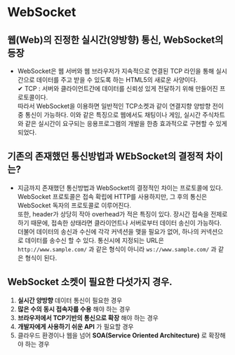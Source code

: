 # WebSocket

## 웹(Web)의 진정한 실시간(양방향) 통신, WebSocket의 등장

* WebSocket은 웹 서버와 웹 브라우저가 지속적으로 연결된 TCP 라인을 통해 실시간으로 데이터를 주고 받을 수 있도록 하는 HTML5의 새로운 사양이다.<br>
  ✔ TCP : 서버와 클라이언트간에 데이터를 신뢰성 있게 전달하기 위해 만들어진 프로토콜이다.<br>
  따라서 WebSocket을 이용하면 일반적인 TCP소켓과 같이 연결지향 양방향 전이중 통신이 가능하다.
  이와 같은 특징으로 웹에서도 채팅이나 게임, 실시간 주식차트와 같은 실시간이 요구되는 응용프로그램의 개발을 한층 효과적으로 구현할 수 있게 되었다.

## 기존의 존재했던 통신방법과 WEbSocket의 결정적 차이는?
* 지금까지 존재했던 통신방법과 WebSocket의 결정적인 차이는 프로토콜에 있다.<br>
  WebSocket 프로토콜은 접속 확립에 HTTP를 사용하지만, 그 후의 통신은 WebSocket 독자의 프로토콜로 이루어진다.<br>
  또한, header가 상당히 작아 overhead가 적은 특징이 있다. 장시간 접속을 전제로 하기 때문에, 접속한 상태라면 클라이언트나 서버로부터 데이터 송신이 가능하다.<br>
  더불어 데이터의 송신과 수신에 각각 커넥션을 맺을 필요가 없어, 하나의 커넥션으로 데이터를 송수신 할 수 있다.
  통신시에 지정되는 URL은 ```http://www.sample.com/``` 과 같은 형식이 아니라 ```ws://www.sample.com/``` 과 같은 형식이 된다.
  
## WebSocket 소켓이 필요한 다섯가지 경우.
1. __실시간 양방향__ 데이터 통신이 필요한 경우
2. __많은 수의 동시 접속자를 수용__ 해야 하는 경우
3. __브라우저에서 TCP기반의 통신으로 확장__ 해야 하는 경우
4. __개발자에게 사용하기 쉬운 API__ 가 필요할 경우
5. 클라우드 환경이나 웹을 넘어 __SOA(Service Oriented Architecture)__ 로 확장해야 하는 경우
